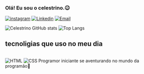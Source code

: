 ### Olá! Eu sou o celestrino.😉
[![instagram](https://img.shields.io/badge/Instagram-E4405F?style=for-the-badge&logo=instagram&logoColor=white)](https://www.instagram.com/celestrino_ogun?igsh=Z2d4NXpmZHJiZXI5)
[![Linkedin](https://img.shields.io/badge/LinkedIn-0077B5?style=for-the-badge&logo=linkedin&logoColor=white)](https://www.linkedin.com/in/gustavo-celestrino-5673451b8?utm_source=share&utm_campaign=share_via&utm_content=profile&utm_medium=android_app)
[![Email](https://img.shields.io/badge/Gmail-D14836?style=for-the-badge&logo=gmail&logoColor=white)](mailto:celestrinogustavo@gmail.com)

![Celestrino GitHub stats](https://github-readme-stats.vercel.app/api?username=celesttrino&show_icons=true&theme=radical)
![Top Langs](https://github-readme-stats.vercel.app/api/top-langs/?username=celesttrino&hide_progress=true)

## tecnoligias que uso no meu dia
<div style="display: inline-block;"><br/>
    <img alt="HTML" src="https://img.shields.io/badge/HTML-239120?style=for-the-badge&logo=html5&logoColor=white"/>
  <img alt="CSS" src="https://img.shields.io/badge/CSS-239120?&style=for-the-badge&logo=css3&logoColor=white"/>
</div>
Programor iniciante se aventurando no mundo da programão🚀
